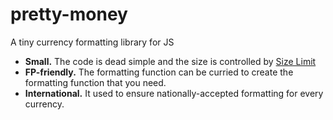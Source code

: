 # pretty-money

A tiny currency formatting library for JS

- **Small.** The code is dead simple and the size is controlled by [Size Limit](https://github.com/ai/size-limit)
- **FP-friendly.** The formatting function can be curried to create the formatting function that you need.
- **International.** It used to ensure nationally-accepted formatting for every currency.

